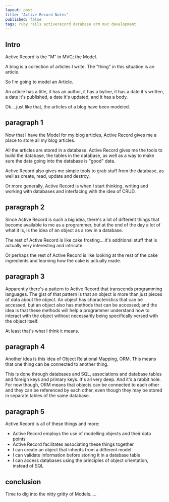 ```yaml
---
layout: post
title: "Active Record Notes"
published: false
tags: ruby rails activerecord database orm mvc development
---
```


## Intro

Active Record is the "M" in MVC; the Model.

A blog is a collection of articles I write. The "thing" in this situation is an article.

So I'm going to model an Article.

An article has a title, it has an author, it has a byline, it has a date it's written, a date it's published, a date it's updated, and it has a body.

Ok....just like that, the articles of a blog have been modeled.

## paragraph 1

Now that I have the Model for my blog articles, Active Record gives me a place to store all my blog articles.

All the articles are stored in a database. Active Record gives me the tools to build the database, the tables in the database, as well as a way to make sure the data going into the database is "good" data.

Active Record also gives me simple tools to grab stuff from the database, as well as create, read, update and destroy.

Or more generally, Active Record is when I start thinking, writing and working with databases and interfacing with the idea of CRUD.

## paragraph 2

Since Active Record is such a big idea, there's a lot of different things that become available to me as a programmer, but at the end of the day a lot of what it is, is the idea of an object as a row in a database.

The rest of Active Record is like cake frosting....it's additional stuff that is actually very interesting and intricate.

Or perhaps the rest of Active Record is like looking at the rest of the cake ingredients and learning how the cake is actually made.

## paragraph 3

Apparently there's a pattern to Active Record that transcends programming languages. The gist of that pattern is that an object is more than just pieces of data about the object. An object has characteristics that can be accessed, but an object also has methods that can be accessed; and the idea is that these methods will help a programmer understand how to interact with the object without necessarily being specifically versed with the object itself.

At least that's what I think it means.

## paragraph 4

Another idea is this idea of Object Relational Mapping, ORM. This means that one thing can be connected to another thing.

This is done through databases and SQL, associations and database tables and foreign keys and primary keys. It's all very deep. And it's a rabbit hole. For now though, ORM means that objects can be connected to each other and they can be referenced by each other, even though they may be stored in separate tables of the same database.

## paragraph 5

Active Record is all of these things and more:

- Active Record employs the use of modelling objects and their data points
- Active Record facilitates associating these things together
- I can create an object that inherits from a different model
- I can validate information before storing it in a database table
- I can access databases using the principles of object orientation, instead of SQL

## conclusion

Time to dig into the nitty gritty of Models.....